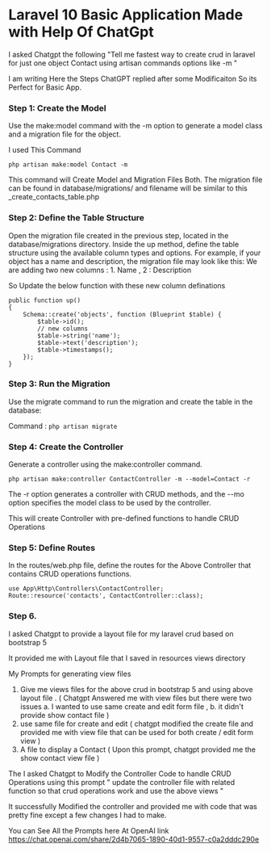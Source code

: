 # Laravel 10 Basic Application Made with Help Of ChatGpt
I asked Chatgpt the following 
"Tell me fastest way to create crud in laravel for just one object Contact using artisan commands options like -m "

I am writing Here the Steps ChatGPT replied after some Modificaiton So its Perfect for Basic App.

### Step 1: Create the Model
Use the make:model command with the -m option to generate a model class and a migration file for the object. 

I used This Command 

`php artisan make:model Contact -m`

This command will Create Model and Migration Files Both. 
The migration file can be found in database/migrations/ and filename will be similar to this _create_contacts_table.php

### Step 2: Define the Table Structure
Open the migration file created in the previous step, located in the database/migrations directory. Inside the up method, define the table structure using the available column types and options. For example, if your object has a name and description, the migration file may look like this:
We are adding two new columns : 1. Name , 2 : Description 

So Update the below function with these new column definations 

```
public function up()
{
    Schema::create('objects', function (Blueprint $table) {
        $table->id();
        // new columns 
        $table->string('name');
        $table->text('description');
        $table->timestamps();
    });
}
```
   
### Step 3: Run the Migration
Use the migrate command to run the migration and create the table in the database:

Command : 
`php artisan migrate`

### Step 4: Create the Controller
Generate a controller using the make:controller command. 

`php artisan make:controller ContactController -m --model=Contact -r`

The -r option generates a controller with CRUD methods, and the --mo option specifies the model class to be used by the controller.

This will create Controller with pre-defined functions to handle CRUD Operations 

### Step 5: Define Routes
In the routes/web.php file, define the routes for the Above Controller that contains CRUD operations functions.

```
use App\Http\Controllers\ContactController;
Route::resource('contacts', ContactController::class);
```

### Step 6. 
I asked Chatgpt to provide a layout file for my laravel crud based on bootstrap 5 

It provided me with Layout file that I saved in resources views directory

My Prompts for generating view files 
1. Give me views files for the above crud in bootstrap 5 and using above layout file . ( Chatgpt Answered me with view files but there were two issues a. I wanted to use same create and edit form file , b. it didn't provide show contact file  )
2. use same file for create and edit ( chatgpt modified the create file and provided me with view file that can be used for both create / edit form view ) 
3. A file to display a Contact ( Upon this prompt, chatgpt provided me the show contact view file ) 

The I asked Chatgpt to Modify the Controller Code to handle CRUD Operations using this prompt
" update the controller file with related function so that crud operations work and use the above views "

It successfully Modified the controller and provided me with code that was pretty fine except a few changes I had to make.

You can See All the Prompts here At OpenAI link https://chat.openai.com/share/2d4b7065-1890-40d1-9557-c0a2dddc290e
